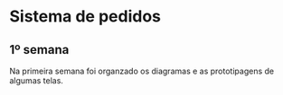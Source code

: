 # Sistema de pedidos

## 1º semana 
<p>
Na primeira semana foi organzado os diagramas e as prototipagens de algumas telas.
</p>
